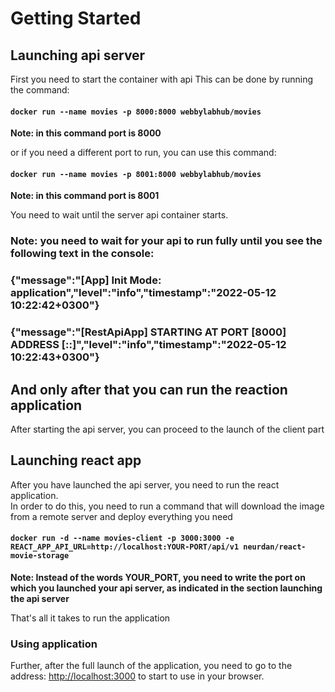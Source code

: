 # Getting Started

## Launching api server

First you need to start the container with api
This can be done by running the command:
#### `docker run --name movies -p 8000:8000 webbylabhub/movies` 
**Note: in this command port is 8000**

or if you need a different port to run, you can use this command:
#### `docker run --name movies -p 8001:8000 webbylabhub/movies `
**Note: in this command port is 8001**

You need to wait until the server api container starts.

### **Note: you need to wait for your api to run fully until you see the following text in the console:**

### {"message":"[App] Init Mode: application","level":"info","timestamp":"2022-05-12 10:22:42+0300"}
### {"message":"[RestApiApp] STARTING AT PORT [8000] ADDRESS [::]","level":"info","timestamp":"2022-05-12 10:22:43+0300"}
## And only after that you can run the reaction application

After starting the api server, you can proceed to the launch of the client part

## Launching react app
After you have launched the api server, you need to run the react application.\
In order to do this, you need to run a command that will download the image from a remote server and deploy everything you need
#### `docker run -d --name movies-client -p 3000:3000 -e REACT_APP_API_URL=http://localhost:YOUR-PORT/api/v1 neurdan/react-movie-storage`

**Note: Instead of the words YOUR_PORT, you need to write the port on which you launched your api server, as indicated in the section launching the api server**

That's all it takes to run the application

### Using application 
Further, after the full launch of the application, you need to go to the address:
[http://localhost:3000](http://localhost:3000) to start to use in your browser.
